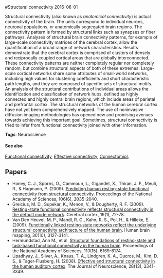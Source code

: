 
#Structural connectivity
2016-06-01

Structural connectivity (also known as *anatomical connectivity*) is actual connectivity of the brain. The units correspond to individual neurons, neuronal populations, or anatomically segregated brain regions. The connectivity pattern is formed by structural links such as synapses or fiber pathways.
Analyses of structural brain connectivity patterns, for example of large-scale connectivity matrices of the cerebral cortex, allow the quantification of a broad range of network characteristics. Results demonstrate that the cerebral cortex is comprised of clusters of densely and reciprocally coupled cortical areas that are globally interconnected. These connectivity patterns are neither completely regular nor completely random, but combine structural aspects of both of these extremes. Large-scale cortical networks share some attributes of small-world networks, including high values for clustering coefficients and short characteristic path lengths, and they are composed of specific sets of structural motifs. An analysis of the structural contributions of individual areas allows the identification and classification of network hubs, defined as highly connected and highly central brain regions, which include areas of parietal and prefrontal cortex. The structural networks of the human cerebral cortex have not yet been comprehensively mapped. The use of noninvasive diffusion imaging methodologies has opened new and promising avenues towards achieving this important goal.
Sometimes, structural connectivity is tried to infer from functional connectivity joined with other information.

***Tags***: Neuroscience

#### See also
[Functional connectivity](/functional_connectivity), [Effective connectivity](/effective_connectivity), [Connectomics](/connectomics)
## Papers
* Honey, C. J., Sporns, O., Cammoun, L., Gigandet, X., Thiran, J. P., Meuli, R., & Hagmann, P. (2009). [Predicting human resting-state functional connectivity from structural connectivity](http://www.pnas.org/content/106/6/2035.full). Proceedings of the National Academy of Sciences, 106(6), 2035-2040.
* Greicius, M. D., Supekar, K., Menon, V., & Dougherty, R. F. (2009). [Resting-state functional connectivity reflects structural connectivity in the default mode network](http://cercor.oxfordjournals.org/content/19/1/72.full). Cerebral cortex, 19(1), 72-78.
* Van Den Heuvel, M. P., Mandl, R. C., Kahn, R. S., Pol, H., & Hilleke, E. (2009). [Functionally linked resting‐state networks reflect the underlying structural connectivity architecture of the human brain](http://certification.m.eeginfo.com/research/pdfs/Functionally-Linked-Resting-State-Networks.pdf). Human brain mapping, 30(10), 3127-3141.
* Hermundstad, Ann M., et al. [Structural foundations of resting-state and task-based functional connectivity in the human brain](http://www.pnas.org/content/110/15/6169.full). Proceedings of the National Academy of Sciences, 110(15), 6169-6174.
* Upadhyay, J., Silver, A., Knaus, T. A., Lindgren, K. A., Ducros, M., Kim, D. S., & Tager-Flusberg, H. (2008). [Effective and structural connectivity in the human auditory cortex](http://www.jneurosci.org/content/28/13/3341.long). The Journal of Neuroscience, 28(13), 3341-3349.



